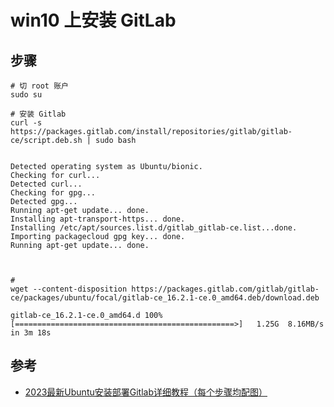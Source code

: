 # win10 上安装 GitLab

## 步骤

```shell
# 切 root 账户
sudo su

# 安装 Gitlab
curl -s https://packages.gitlab.com/install/repositories/gitlab/gitlab-ce/script.deb.sh | sudo bash


Detected operating system as Ubuntu/bionic.
Checking for curl...
Detected curl...
Checking for gpg...
Detected gpg...
Running apt-get update... done.
Installing apt-transport-https... done.
Installing /etc/apt/sources.list.d/gitlab_gitlab-ce.list...done.
Importing packagecloud gpg key... done.
Running apt-get update... done.



# 
wget --content-disposition https://packages.gitlab.com/gitlab/gitlab-ce/packages/ubuntu/focal/gitlab-ce_16.2.1-ce.0_amd64.deb/download.deb

gitlab-ce_16.2.1-ce.0_amd64.d 100%[=================================================>]   1.25G  8.16MB/s    in 3m 18s
```

## 参考

* [2023最新Ubuntu安装部署Gitlab详细教程（每个步骤均配图）](https://blog.csdn.net/m0_63230155/article/details/131952266)